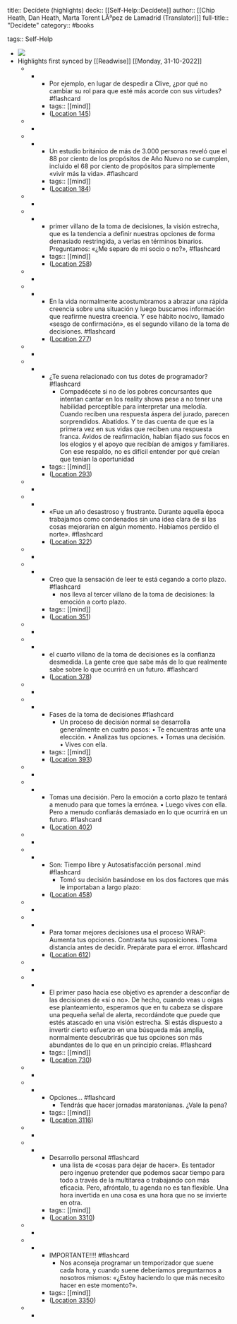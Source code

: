 title:: Decídete (highlights)
deck:: [[Self-Help::Decídete]]
author:: [[Chip Heath, Dan Heath, Marta Torent LÃ³pez de Lamadrid (Translator)]]
full-title:: "Decídete"
category:: #books

tags:: Self-Help

- ![](https://images-na.ssl-images-amazon.com/images/I/41w5J5Jx3JL._SL200_.jpg)
- Highlights first synced by [[Readwise]] [[Monday, 31-10-2022]]
	- -
		- Por ejemplo, en lugar de despedir a Clive, ¿por qué no cambiar su rol para que esté más acorde con sus virtudes? #flashcard
		- tags:: [[mind]]
		- ([Location 145](https://readwise.io/to_kindle?action=open&asin=B00N82KASE&location=145))
	- -
	- -
		- Un estudio británico de más de 3.000 personas reveló que el 88 por ciento de los propósitos de Año Nuevo no se cumplen, incluido el 68 por ciento de propósitos para simplemente «vivir más la vida». #flashcard
		- tags:: [[mind]]
		- ([Location 184](https://readwise.io/to_kindle?action=open&asin=B00N82KASE&location=184))
	- -
	- -
		- primer villano de la toma de decisiones, la visión estrecha, que es la tendencia a definir nuestras opciones de forma demasiado restringida, a verlas en términos binarios. Preguntamos: «¿Me separo de mi socio o no?», #flashcard
		- tags:: [[mind]]
		- ([Location 258](https://readwise.io/to_kindle?action=open&asin=B00N82KASE&location=258))
	- -
	- -
		- En la vida normalmente acostumbramos a abrazar una rápida creencia sobre una situación y luego buscamos información que reafirme nuestra creencia. Y ese hábito nocivo, llamado «sesgo de confirmación», es el segundo villano de la toma de decisiones. #flashcard
		- ([Location 277](https://readwise.io/to_kindle?action=open&asin=B00N82KASE&location=277))
	- -
	- -
		- ¿Te suena relacionado con tus dotes de programador? #flashcard
			- Compadécete si no de los pobres concursantes que intentan cantar en los reality shows pese a no tener una habilidad perceptible para interpretar una melodía. Cuando reciben una respuesta áspera del jurado, parecen sorprendidos. Abatidos. Y te das cuenta de que es la primera vez en sus vidas que reciben una respuesta franca. Ávidos de reafirmación, habían fijado sus focos en los elogios y el apoyo que recibían de amigos y familiares. Con ese respaldo, no es difícil entender por qué creían que tenían la oportunidad
		- tags:: [[mind]]
		- ([Location 293](https://readwise.io/to_kindle?action=open&asin=B00N82KASE&location=293))
	- -
	- -
		- «Fue un año desastroso y frustrante. Durante aquella época trabajamos como condenados sin una idea clara de si las cosas mejorarían en algún momento. Habíamos perdido el norte». #flashcard
		- ([Location 322](https://readwise.io/to_kindle?action=open&asin=B00N82KASE&location=322))
	- -
	- -
		- Creo que la sensación de leer te está cegando a corto plazo. #flashcard
			- nos lleva al tercer villano de la toma de decisiones: la emoción a corto plazo.
		- tags:: [[mind]]
		- ([Location 351](https://readwise.io/to_kindle?action=open&asin=B00N82KASE&location=351))
	- -
	- -
		- el cuarto villano de la toma de decisiones es la confianza desmedida. La gente cree que sabe más de lo que realmente sabe sobre lo que ocurrirá en un futuro. #flashcard
		- ([Location 378](https://readwise.io/to_kindle?action=open&asin=B00N82KASE&location=378))
	- -
	- -
		- Fases de la toma de decisiones #flashcard
			- Un proceso de decisión normal se desarrolla generalmente en cuatro pasos:   • Te encuentras ante una elección. • Analizas tus opciones. • Tomas una decisión. • Vives con ella.
		- tags:: [[mind]]
		- ([Location 393](https://readwise.io/to_kindle?action=open&asin=B00N82KASE&location=393))
	- -
	- -
		- Tomas una decisión. Pero la emoción a corto plazo te tentará a menudo para que tomes la errónea. • Luego vives con ella. Pero a menudo confiarás demasiado en lo que ocurrirá en un futuro. #flashcard
		- ([Location 402](https://readwise.io/to_kindle?action=open&asin=B00N82KASE&location=402))
	- -
	- -
		- Son: Tiempo libre y Autosatisfacción personal .mind #flashcard
			- Tomó su decisión basándose en los dos factores que más le importaban a largo plazo:
		- ([Location 458](https://readwise.io/to_kindle?action=open&asin=B00N82KASE&location=458))
	- -
	- -
		- Para tomar mejores decisiones usa el proceso WRAP: Aumenta tus opciones. Contrasta tus suposiciones. Toma distancia antes de decidir. Prepárate para el error. #flashcard
		- ([Location 612](https://readwise.io/to_kindle?action=open&asin=B00N82KASE&location=612))
	- -
	- -
		- El primer paso hacia ese objetivo es aprender a desconfiar de las decisiones de «sí o no». De hecho, cuando veas u oigas ese planteamiento, esperamos que en tu cabeza se dispare una pequeña señal de alerta, recordándote que puede que estés atascado en una visión estrecha. Si estás dispuesto a invertir cierto esfuerzo en una búsqueda más amplia, normalmente descubrirás que tus opciones son más abundantes de lo que en un principio creías. #flashcard
		- tags:: [[mind]]
		- ([Location 730](https://readwise.io/to_kindle?action=open&asin=B00N82KASE&location=730))
	- -
	- -
		- Opciones... #flashcard
			- Tendrás que hacer jornadas maratonianas. ¿Vale la pena?
		- tags:: [[mind]]
		- ([Location 3116](https://readwise.io/to_kindle?action=open&asin=B00N82KASE&location=3116))
	- -
	- -
		- Desarrollo personal #flashcard
			- una lista de «cosas para dejar de hacer». Es tentador pero ingenuo pretender que podemos sacar tiempo para todo a través de la multitarea o trabajando con más eficacia. Pero, afróntalo, tu agenda no es tan flexible. Una hora invertida en una cosa es una hora que no se invierte en otra.
		- tags:: [[mind]]
		- ([Location 3310](https://readwise.io/to_kindle?action=open&asin=B00N82KASE&location=3310))
	- -
	- -
		- IMPORTANTE!!!! #flashcard
			- Nos aconseja programar un temporizador que suene cada hora, y cuando suene deberíamos preguntarnos a nosotros mismos: «¿Estoy haciendo lo que más necesito hacer en este momento?».
		- tags:: [[mind]]
		- ([Location 3350](https://readwise.io/to_kindle?action=open&asin=B00N82KASE&location=3350))
	- -